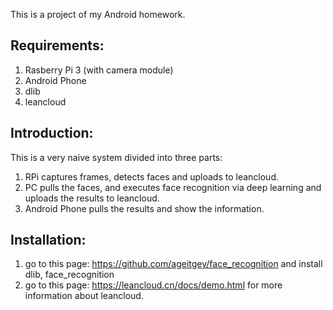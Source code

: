 This is a project of my Android homework.

## Requirements:
1. Rasberry Pi 3 (with camera module)
2. Android Phone
3. dlib
4. leancloud

## Introduction:
This is a very naive system divided into three parts:
1. RPi captures frames, detects faces and uploads to leancloud.
2. PC pulls the faces, and executes face recognition via deep learning and uploads the results to leancloud.
3. Android Phone pulls the results and show the information.

## Installation:
1. go to this page: https://github.com/ageitgey/face_recognition and install dlib, face_recognition
2. go to this page: https://leancloud.cn/docs/demo.html for more information about leancloud.

